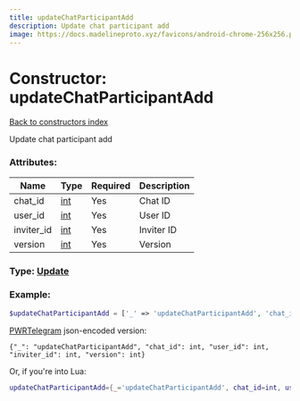 ```yaml
---
title: updateChatParticipantAdd
description: Update chat participant add
image: https://docs.madelineproto.xyz/favicons/android-chrome-256x256.png
---
```

# Constructor: updateChatParticipantAdd  
[Back to constructors index](index.md)



Update chat participant add

### Attributes:

| Name     |    Type       | Required | Description |
|----------|---------------|----------|-------------|
|chat\_id|[int](../types/int.md) | Yes|Chat ID|
|user\_id|[int](../types/int.md) | Yes|User ID|
|inviter\_id|[int](../types/int.md) | Yes|Inviter ID|
|version|[int](../types/int.md) | Yes|Version|



### Type: [Update](../types/Update.md)


### Example:

```php
$updateChatParticipantAdd = ['_' => 'updateChatParticipantAdd', 'chat_id' => int, 'user_id' => int, 'inviter_id' => int, 'version' => int];
```  

[PWRTelegram](https://pwrtelegram.xyz) json-encoded version:

```
{"_": "updateChatParticipantAdd", "chat_id": int, "user_id": int, "inviter_id": int, "version": int}
```


Or, if you're into Lua:

```lua
updateChatParticipantAdd={_='updateChatParticipantAdd', chat_id=int, user_id=int, inviter_id=int, version=int}

```


